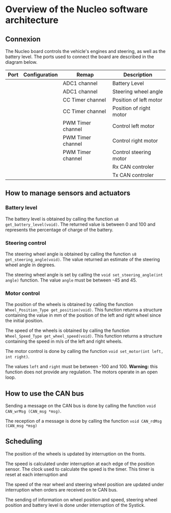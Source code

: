 # Overview of the Nucleo software architecture

## Connexion

The Nucleo board controls the vehicle's engines and steering, as well as the battery level. The ports used to connect the board are described in the diagram below.

| Port | Configuration | Remap | Description                         |
|------|---------------|-------|---------------------------------|
|      |               | ADC1 channel |Battery Level             |
|      |               | ADC1 channel | Steering wheel angle     |
|      |               | CC Timer channel | Position of left motor |
|      |               | CC Timer channel | Position of right motor |
|      |               | PWM Timer channel | Control left motor |
|      |               | PWM Timer channel | Control right motor |
|      |               | PWM Timer channel | Control steering motor |
|      |               |  | Rx CAN controler |
|      |               |  | Tx CAN controler |

## How to manage sensors and actuators


### Battery level

The battery level is obtained by calling the function `u8 get_battery_level(void)`. The returned value is between 0 and 100 and represents the percentage of charge of the battery.

### Steering control

The steering wheel angle is obtained by calling the function `s8 get_steering_angle(void)`. The value returned an estimate of the steering wheel angle in degrees.

The steering wheel angle is set by calling the `void set_steering_angle(int angle)` function. The value `angle` must be between -45 and 45.

### Motor control

The position of the wheels is obtained by calling the function `Wheel_Position_Type get_position(void)`. This function returns a structure containing the value in mm of the position of the left and right wheel since the initial position.

The speed of the wheels is obtained by calling the function `Wheel_Speed_Type get_wheel_speed(void)`. This function returns a structure containing the speed in m/s of the left and right wheels.

The motor control is done by calling the function `void set_motor(int left, int right)`.

The values `left` and `right` must be between -100 and 100. **Warning:** this function does not provide any regulation. The motors operate in an open loop.

## How to use the CAN bus

Sending a message on the CAN bus is done by calling the function `void CAN_wrMsg (CAN_msg *msg)`. 

The reception of a message is done by calling the function `void CAN_rdMsg (CAN_msg *msg)`

## Scheduling

The position of the wheels is updated by interruption on the fronts.

The speed is calculated under interruption at each edge of the position sensor. The clock used to calculate the speed is the timer. This timer is reset at each interruption and 

The speed of the rear wheel and steering wheel position are updated under interruption when orders are received on te CAN bus.

The sending of information on wheel position and speed, steering wheel position and battery level is done under interruption of the Systick.



